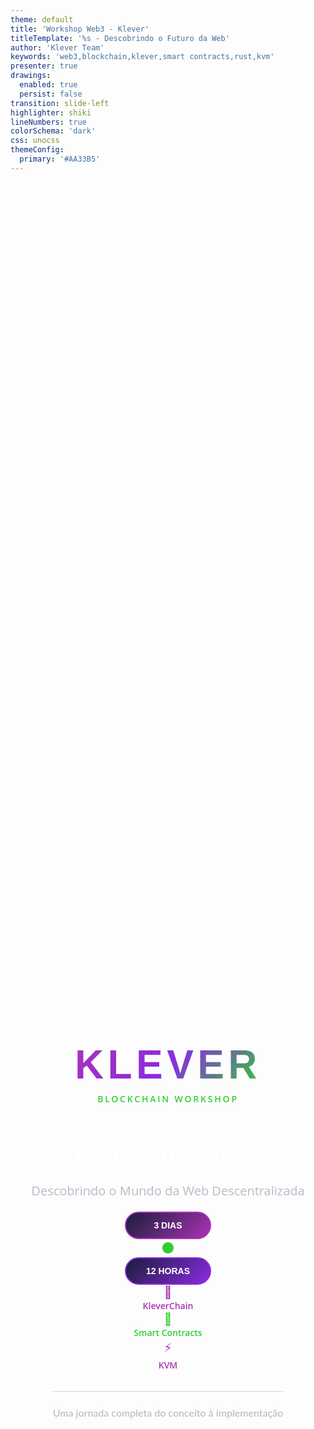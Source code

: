 ```yaml
---
theme: default
title: 'Workshop Web3 - Klever'
titleTemplate: '%s - Descobrindo o Futuro da Web'
author: 'Klever Team'
keywords: 'web3,blockchain,klever,smart contracts,rust,kvm'
presenter: true
drawings:
  enabled: true
  persist: false
transition: slide-left
highlighter: shiki
lineNumbers: true
colorSchema: 'dark'
css: unocss
themeConfig:
  primary: '#AA33B5'
---
```


<style>
.slidev-layout.cover {
  background: linear-gradient(135deg, #0B0E27 0%, #1A1D3A 40%, #0F1629 100%) !important;
}

.slidev-layout.cover::before {
  content: '';
  position: absolute;
  top: 0;
  left: 0;
  width: 100%;
  height: 100%;
  opacity: 0.1;
  background-image: 
    radial-gradient(circle at 25% 25%, #AA33B5 2px, transparent 2px),
    radial-gradient(circle at 75% 75%, #32CD32 2px, transparent 2px);
  background-size: 60px 60px;
  z-index: 0;
}

.cover-content {
  position: relative;
  z-index: 1;
  height: 100vh;
  display: flex;
  flex-direction: column;
  justify-content: center;
  align-items: center;
  text-align: center;
  padding: 2rem;
  margin-top: -10vh;
}
</style>

<div class="cover-content">
  
  
  <!-- Klever branding -->
  <div class="mb-6">
    <h1 style="
      font-family: 'Montserrat', sans-serif;
      font-size: 4rem;
      font-weight: 800;
      background: linear-gradient(135deg, #AA33B5 0%, #8A2BE2 50%, #32CD32 100%);
      -webkit-background-clip: text;
      -webkit-text-fill-color: transparent;
      background-clip: text;
      letter-spacing: 0.1em;
      text-transform: uppercase;
      margin-bottom: 0.5rem;
    ">KLEVER</h1>
    
  <div style="
    font-family: 'Open Sans', sans-serif;
    font-size: 0.875rem;
    font-weight: 600;
    color: #32CD32;
    letter-spacing: 0.2em;
    text-transform: uppercase;
  ">BLOCKCHAIN WORKSHOP</div>
  </div>
  
  <!-- Main title -->
  <div class="mb-8">
    <h2 style="
      font-family: 'Lato', sans-serif;
      font-size: 2.5rem;
      font-weight: 700;
      color: #FFFFFF;
      margin-bottom: 1rem;
    ">Workshop Web3</h2>
    
  <p style="
    font-family: 'Open Sans', sans-serif;
    font-size: 1.25rem;
    font-weight: 400;
    color: #B8BCC8;
  ">Descobrindo o Mundo da Web Descentralizada</p>
  </div>
  
  <!-- Duration badges -->
  <div class="flex justify-center items-center gap-6 mb-8">
    <div style="
      background: linear-gradient(135deg, #1A1D3A 0%, #AA33B5 100%);
      border: 2px solid #AA33B5;
      padding: 0.75rem 2rem;
      border-radius: 2rem;
      font-family: 'Montserrat', sans-serif;
      font-weight: 700;
      color: #FFFFFF;
    ">3 DIAS</div>
    
  <div style="color: #32CD32; font-size: 1.5rem;">●</div>
  
  <div style="
    background: linear-gradient(135deg, #1A1D3A 0%, #8A2BE2 100%);
    border: 2px solid #8A2BE2;
    padding: 0.75rem 2rem;
    border-radius: 2rem;
    font-family: 'Montserrat', sans-serif;
    font-weight: 700;
    color: #FFFFFF;
  ">12 HORAS</div>
  </div>
  
  <!-- Blockchain tech indicators -->
  <div class="flex justify-center items-center gap-8 mb-8">
    <div class="flex items-center gap-2">
      <div style="color: #AA33B5; font-size: 1.2rem;">🔗</div>
      <span style="
        font-family: 'Open Sans', sans-serif;
        font-size: 0.875rem;
        font-weight: 600;
        color: #AA33B5;
      ">KleverChain</span>
    </div>
  
  <div class="flex items-center gap-2">
    <div style="color: #32CD32; font-size: 1.2rem;">📝</div>
    <span style="
      font-family: 'Open Sans', sans-serif;
      font-size: 0.875rem;
      font-weight: 600;
      color: #32CD32;
    ">Smart Contracts</span>
  </div>
  
  <div class="flex items-center gap-2">
    <div style="color: #AA33B5; font-size: 1.2rem;">⚡</div>
    <span style="
      font-family: 'Open Sans', sans-serif;
      font-size: 0.875rem;
      font-weight: 600;
      color: #AA33B5;
    ">KVM</span>
  </div>
  </div>
  
  <!-- Tagline -->
  <div style="
    font-family: 'Lato', sans-serif;
    font-size: 1rem;
    font-weight: 500;
    color: #B8BCC8;
    border-top: 1px solid rgba(170, 51, 181, 0.3);
    padding-top: 1.5rem;
    margin-top: 2rem;
  ">
    Uma jornada completa do conceito à implementação
  </div>
    
</div>

---
layout: cover
class: text-center
---

# Bem-vindos ao Futuro!

<div class="text-xl mb-8">
  <v-click>👋 Apresentações</v-click>
  <v-click>🚀 Klever</v-click>
  <v-click>🌐 Web3</v-click>
  <v-click>⚡ Blockchain</v-click>
</div>

---
layout: center
---

# 🤝 Vamos nos Conhecer!

<div class="space-y-6 mt-8">
  <div class="text-lg">
  <v-click>
  
  ## 💭 Pergunta Interativa #1
  **"O que você já sabe sobre blockchain?"**
  
  <div class="text-sm text-gray-600 mt-2">
    *Compartilhe em uma palavra ou frase curta*
  </div>
  
  </v-click>
  </div>
  
  <div class="text-lg">
  <v-click>
  
  ## 🎯 Pergunta Interativa #2
  **"O que você espera aprender neste workshop?"**
  
  <div class="text-sm text-gray-600 mt-2">
    *Suas expectativas nos ajudam a personalizar a experiência*
  </div>
  
  </v-click>
  </div>
</div>

<div class="text-center mt-8">
  <v-click>
  
  <div class="text-lg font-bold klever-gradient-text">
    🚀 Vamos construir o futuro juntos!
  </div>
  
  </v-click>
</div>

---
layout: default
---

# A Klever

<div class="flex justify-between gap-12 mt-8">

<div class="flex-1">

<v-click>

## 🏢 Quem Somos
- Empresa brasileira
- Ecossistema Web3 completo  
- Foco em simplicidade

</v-click>

</div>

<div class="flex-1">

<v-click>

## 🔗 Blockchain Klever
- Alta performance
- Baixas taxas
- Smart contracts

</v-click>

</div>

</div>

<v-click>

<div class="text-center mt-12">
  <div class="text-2xl font-bold klever-gradient-text">
    🎯 Democratizar o acesso à tecnologia blockchain
  </div>
</div>

</v-click>

---
layout: center
---

# <GradientText>Agenda dos 3 Dias</GradientText>

<div class="grid grid-cols-3 gap-8 mt-8">
  <KleverCard 
    icon="🎓" 
    title="Dia 1" 
    description="Fundamentos - Conceitos e Mercado"
  />
  
  <KleverCard 
    icon="⚙️" 
    title="Dia 2" 
    description="Desenvolvimento - Rust & Smart Contracts"
  />
  
  <KleverCard 
    icon="🏆" 
    title="Dia 3" 
    description="Competição - Hackathon & Premiação"
  />
</div>

---
layout: center
---

# Objetivos do Workshop

<div class="text-left text-lg space-y-4">

<v-click>

✨ **Desmistificar** o mundo Web3/Blockchain

</v-click>

<v-click>

🎯 **Demonstrar** as vantagens e oportunidades

</v-click>

<v-click>

🛠️ **Ensinar** desenvolvimento prático

</v-click>

<v-click>

🚀 **Inspirar** a criação de soluções inovadoras

</v-click>

<v-click>

🤝 **Promover** colaboração e networking

</v-click>

</div>

---
layout: section
---

# <GradientText>Dia 1: Fundamentos</GradientText>
Descobrindo o Mundo Web3

---
layout: center
---

# Por que Web3 é o Futuro?

<div class="grid grid-cols-2 gap-8 mt-8">
  <div>
    <h3 class="text-xl font-bold mb-4 text-red-600">🚫 Web2 (Atual)</h3>
    <ul class="space-y-2 text-sm">
      <li>• Dados centralizados</li>
      <li>• Controle por big techs</li>
      <li>• Intermediários necessários</li>
      <li>• Censura possível</li>
      <li>• Vendor lock-in</li>
    </ul>
  </div>
  
  <div>
    <h3 class="text-xl font-bold mb-4 text-green-600">✅ Web3 (Futuro)</h3>
    <ul class="space-y-2 text-sm">
      <li>• Dados descentralizados</li>
      <li>• Controle do usuário</li>
      <li>• Transações diretas</li>
      <li>• Resistente à censura</li>
      <li>• Interoperabilidade</li>
    </ul>
  </div>
</div>

---
layout: default
---

# O que é Blockchain?

<div class="text-center mb-8">

<v-click>

## 📚 Um livro-razão digital descentralizado e imutável

</v-click>

</div>

<div class="flex justify-between gap-8 mt-8">

<div class="flex-1">

<v-click>

## 🔗 Como Funciona
- Blocos conectados por hash
- Rede distribuída de nós
- Consenso matemático
- Transparência total

</v-click>

</div>

<div class="flex-1">

<v-click>

## 🌟 Vantagens
- **Segurança**: Criptografia avançada
- **Transparência**: Transações visíveis
- **Descentralização**: Sem ponto único de falha

</v-click>

</div>

</div>

---
layout: center
---

# Anatomia de um Bloco

<div class="grid grid-cols-1 gap-4 mt-8">
  <div class="bg-blue-50 p-4 rounded-lg">
    <div class="text-lg font-bold text-blue-800">🔢 Header (Cabeçalho)</div>
    <div class="text-sm text-gray-600">Hash do bloco anterior • Timestamp • Nonce</div>
  </div>
  
  <div class="bg-green-50 p-4 rounded-lg">
    <div class="text-lg font-bold text-green-800">📊 Dados (Transações)</div>
    <div class="text-sm text-gray-600">Lista de todas as transações do bloco</div>
  </div>
  
  <div class="bg-purple-50 p-4 rounded-lg">
    <div class="text-lg font-bold text-purple-800">🔐 Hash</div>
    <div class="text-sm text-gray-600">Impressão digital única do bloco</div>
  </div>
</div>

---
layout: center
---

# Ciclo de Vida de uma Transação

<div class="grid grid-cols-2 gap-8 mt-8">
  <div class="space-y-4">
    <div class="flex items-center space-x-2">
      <div class="w-8 h-8 bg-blue-500 rounded-full flex items-center justify-center text-white text-sm font-bold">1</div>
      <div>Usuário inicia transação</div>
    </div>
    <div class="flex items-center space-x-2">
      <div class="w-8 h-8 bg-green-500 rounded-full flex items-center justify-center text-white text-sm font-bold">2</div>
      <div>Assinatura digital</div>
    </div>
    <div class="flex items-center space-x-2">
      <div class="w-8 h-8 bg-purple-500 rounded-full flex items-center justify-center text-white text-sm font-bold">3</div>
      <div>Broadcast para rede</div>
    </div>
    <div class="flex items-center space-x-2">
      <div class="w-8 h-8 bg-orange-500 rounded-full flex items-center justify-center text-white text-sm font-bold">4</div>
      <div>Validação pelos nós</div>
    </div>
  </div>
  <div class="space-y-4">
    <div class="flex items-center space-x-2">
      <div class="w-8 h-8 bg-red-500 rounded-full flex items-center justify-center text-white text-sm font-bold">5</div>
      <div>Consenso da rede</div>
    </div>
    <div class="flex items-center space-x-2">
      <div class="w-8 h-8 bg-indigo-500 rounded-full flex items-center justify-center text-white text-sm font-bold">6</div>
      <div>Inclusão no bloco</div>
    </div>
    <div class="flex items-center space-x-2">
      <div class="w-8 h-8 bg-pink-500 rounded-full flex items-center justify-center text-white text-sm font-bold">7</div>
      <div>Adição à blockchain</div>
    </div>
    <div class="flex items-center space-x-2">
      <div class="w-8 h-8 bg-teal-500 rounded-full flex items-center justify-center text-white text-sm font-bold">8</div>
      <div>Confirmação final</div>
    </div>
  </div>
</div>

---
layout: center
---

# Carteiras e Chaves

<div class="grid grid-cols-2 gap-8 mt-8">
  <div class="bg-blue-50 p-4 rounded-lg">
    <div class="text-lg font-bold text-blue-800 mb-2">🔐 Chave Privada</div>
    <div class="text-sm text-gray-600">
      • Secreta e única<br/>
      • Assina transações<br/>
      • NUNCA compartilhe<br/>
      • Controla os fundos
    </div>
  </div>
  
  <div class="bg-green-50 p-4 rounded-lg">
    <div class="text-lg font-bold text-green-800 mb-2">🔑 Chave Pública</div>
    <div class="text-sm text-gray-600">
      • Derivada da privada<br/>
      • Gera o endereço<br/>
      • Pode ser compartilhada<br/>
      • Recebe fundos
    </div>
  </div>
</div>

<div class="text-center mt-6">
  <div class="text-xl font-bold text-red-600">
    🚨 Sua chave privada = Sua responsabilidade
  </div>
</div>

---
layout: center
---

# 🔍 Desmistificando a Blockchain

<div class="text-center mb-6">
  <div class="text-lg font-bold text-purple-600">Mitos vs. Verdades</div>
</div>

<div class="mx-8 space-y-4">
  <div class="bg-gray-50 p-4 rounded-lg">
    <div class="grid grid-cols-2 gap-4">
      <div>
        <div class="text-base font-bold text-red-800">❌ "Só para criminosos"</div>
      </div>
      <div>
        <div class="text-base font-bold text-green-800">✅ Transparente e auditável</div>
      </div>
    </div>
  </div>
  
  <div class="bg-gray-50 p-4 rounded-lg">
    <div class="grid grid-cols-2 gap-4">
      <div>
        <div class="text-base font-bold text-red-800">❌ "Impossível ser hackeado"</div>
      </div>
      <div>
        <div class="text-base font-bold text-green-800">✅ Seguro, mas depende do usuário</div>
      </div>
    </div>
  </div>
  
  <div class="bg-gray-50 p-4 rounded-lg">
    <div class="grid grid-cols-2 gap-4">
      <div>
        <div class="text-base font-bold text-red-800">❌ "É só sobre dinheiro"</div>
      </div>
      <div>
        <div class="text-base font-bold text-green-800">✅ Múltiplas aplicações</div>
      </div>
    </div>
  </div>
</div>

<div class="text-center mt-6">
  <div class="text-sm text-gray-600">
    💡 Logística • Saúde • Identidade • Arte • Jogos
  </div>
</div>

---
layout: center
---

# 💬 Momento Interativo

<div class="text-center space-y-6 mt-8">
  <div class="text-2xl font-bold text-blue-600">
    ❓ Alguma dúvida sobre esses mitos?
  </div>
  
  <div class="text-lg">
  <v-click>
  
  ## 🗣️ Sua vez de perguntar!
  
  <div class="text-sm text-gray-600 mt-4">
    • Você já ouviu algum desses mitos?<br/>
    • Há outros mal-entendidos que gostaria de esclarecer?<br/>
    • Algum conceito precisa ser mais explicado?
  </div>
  
  </v-click>
  </div>
  
  <div class="text-center mt-8">
  <v-click>
  
  <div class="text-lg font-bold klever-gradient-text">
    🚀 Vamos continuar construindo conhecimento juntos!
  </div>
  
  </v-click>
  </div>
</div>

---
layout: center
---

# Tokens vs Moedas

<div class="grid grid-cols-2 gap-8 mt-8">
  <div class="bg-yellow-50 p-6 rounded-lg">
    <div class="text-2xl mb-4">💲</div>
    <div class="text-lg font-bold text-yellow-800 mb-2">Criptomoedas</div>
    <div class="text-sm text-gray-600">
      • Blockchain própria<br/>
      • Função: meio de troca<br/>
      • Exemplos: BTC, ETH, KLV
    </div>
  </div>
  
  <div class="bg-purple-50 p-6 rounded-lg">
    <div class="text-2xl mb-4">🎫</div>
    <div class="text-lg font-bold text-purple-800 mb-2">Tokens</div>
    <div class="text-sm text-gray-600">
      • Construídos sobre blockchain<br/>
      • Múltiplas funções<br/>
      • Exemplos: USDT, LINK, UNI
    </div>
  </div>
</div>

---
layout: center
---

# Tipos de Tokens

<div class="grid grid-cols-3 gap-6 mt-8">
  <div class="bg-blue-50 p-4 rounded-lg text-center">
    <div class="text-2xl mb-2">⚡</div>
    <div class="text-lg font-bold text-blue-800">Utility</div>
    <div class="text-sm text-gray-600">Acesso a serviços</div>
  </div>
  
  <div class="bg-green-50 p-4 rounded-lg text-center">
    <div class="text-2xl mb-2">🏛️</div>
    <div class="text-lg font-bold text-green-800">Governance</div>
    <div class="text-sm text-gray-600">Votação e decisões</div>
  </div>
  
  <div class="bg-purple-50 p-4 rounded-lg text-center">
    <div class="text-2xl mb-2">🎨</div>
    <div class="text-lg font-bold text-purple-800">NFT</div>
    <div class="text-sm text-gray-600">Único e raro</div>
  </div>
</div>

<div class="grid grid-cols-3 gap-6 mt-6">
  <div class="bg-orange-50 p-4 rounded-lg text-center">
    <div class="text-2xl mb-2">🔒</div>
    <div class="text-lg font-bold text-orange-800">Stablecoin</div>
    <div class="text-sm text-gray-600">Valor estável</div>
  </div>
  
  <div class="bg-yellow-50 p-4 rounded-lg text-center">
    <div class="text-2xl mb-2">📈</div>
    <div class="text-lg font-bold text-yellow-800">Security</div>
    <div class="text-sm text-gray-600">Investimento</div>
  </div>
  
  <div class="bg-gray-50 p-4 rounded-lg text-center">
    <div class="text-2xl mb-2">💳</div>
    <div class="text-lg font-bold text-blue-800">Payment</div>
    <div class="text-sm text-gray-600">Meio de pagamento</div>
  </div>
</div>

---
layout: center
---

# Exemplos de Tokens

<div class="grid grid-cols-3 gap-6 mt-8">
  <div class="bg-blue-50 p-4 rounded-lg text-center">
    <div class="text-2xl mb-2">⚡</div>
    <div class="text-lg font-bold text-blue-800">Utility</div>
    <div class="text-sm text-gray-600 space-y-1">
      <div>• BNB (Binance)</div>
      <div>• LINK (Chainlink)</div>
      <div>• UNI (Uniswap)</div>
    </div>
  </div>
  
  <div class="bg-green-50 p-4 rounded-lg text-center">
    <div class="text-2xl mb-2">🏛️</div>
    <div class="text-lg font-bold text-green-800">Governance</div>
    <div class="text-sm text-gray-600 space-y-1">
      <div>• KFI (Klever)</div>
      <div>• COMP (Compound)</div>
      <div>• MKR (MakerDAO)</div>
    </div>
  </div>
  
  <div class="bg-purple-50 p-4 rounded-lg text-center">
    <div class="text-2xl mb-2">🎨</div>
    <div class="text-lg font-bold text-purple-800">NFT</div>
    <div class="text-sm text-gray-600 space-y-1">
      <div>• CryptoPunks</div>
      <div>• Bored Apes</div>
      <div>• Art Blocks</div>
    </div>
  </div>
</div>

<div class="grid grid-cols-3 gap-6 mt-6">
  <div class="bg-orange-50 p-4 rounded-lg text-center">
    <div class="text-2xl mb-2">🔒</div>
    <div class="text-lg font-bold text-orange-800">Stablecoin</div>
    <div class="text-sm text-gray-600 space-y-1">
      <div>• USDT (Tether)</div>
      <div>• USDC (Circle)</div>
      <div>• DAI (MakerDAO)</div>
    </div>
  </div>
  
  <div class="bg-yellow-50 p-4 rounded-lg text-center">
    <div class="text-2xl mb-2">📈</div>
    <div class="text-lg font-bold text-yellow-800">Security</div>
    <div class="text-sm text-gray-600 space-y-1">
      <div>• Tokens de ações</div>
      <div>• REITs tokenizados</div>
      <div>• Títulos digitais</div>
    </div>
  </div>
  
  <div class="bg-gray-50 p-4 rounded-lg text-center">
    <div class="text-2xl mb-2">💳</div>
    <div class="text-lg font-bold text-blue-800">Payment</div>
    <div class="text-sm text-gray-600 space-y-1">
      <div>• BTC (Bitcoin)</div>
      <div>• LTC (Litecoin)</div>
      <div>• KLV (Klever)</div>
    </div>
  </div>
</div>

---
layout: center
---

# 💬 Momento Interativo - Tokens

<div class="text-center space-y-6 mt-8">
  <div class="text-2xl font-bold text-blue-600">
    🔄 Pausa para Dúvidas
  </div>
  
  <div class="text-lg">
    <v-click>

## 🗣️ Perguntas sobre Tokens

<div class="text-sm text-gray-600 mt-4">
  • Ficou claro a diferença entre moedas e tokens?<br/>
  • Alguma dúvida sobre os tipos de tokens?<br/>
  • Querem exemplos específicos de algum tipo?<br/>
  • Como identificar um bom projeto de token?
</div>

</v-click>
  </div>
  
  <div class="text-center mt-8">
  <v-click>
  
  <div class="text-lg font-bold klever-gradient-text">
    💡 Vamos esclarecer tudo antes de ver o mercado!
  </div>
  
  </v-click>
  </div>
</div>

---
layout: center
---

# O Mercado Web3 Hoje

<div class="grid grid-cols-2 gap-8 mt-8">
  <div class="space-y-4">
    <div class="bg-green-50 p-4 rounded-lg">
      <div class="text-2xl font-bold text-green-600">$3.43T</div>
      <div class="text-sm text-gray-600">Capitalização total do mercado cripto</div>
      <div class="text-xs mt-1">
        <a href="https://www.coingecko.com/en/global-charts" target="_blank" class="text-gray-500 no-underline" style="text-decoration: none; color: #6B7280;">
          *CoinGecko, Jul 2025
        </a>
      </div>
    </div>
    <div class="bg-blue-50 p-4 rounded-lg">
      <div class="text-2xl font-bold text-blue-600">560M</div>
      <div class="text-sm text-gray-600">Usuários blockchain mundial</div>
      <div class="text-xs mt-1">
        <a href="https://www.demandsage.com/blockchain-statistics/" target="_blank" class="text-gray-500 no-underline" style="text-decoration: none; color: #6B7280;">
          *DemandSage, 2024
        </a>
      </div>
    </div>
  </div>
  
  <div class="space-y-4">
    <div class="bg-purple-50 p-4 rounded-lg">
      <div class="text-2xl font-bold text-purple-600">$214B</div>
      <div class="text-sm text-gray-600">DeFi Total Value Locked</div>
      <div class="text-xs mt-1">
        <a href="https://cryptotvplus.com/2025/01/defi-tvl-surged-211-to-214b-in-2024-solana-jumped-2000/" target="_blank" class="text-gray-500 no-underline" style="text-decoration: none; color: #6B7280;">
          *CryptoTVplus, Jan 2025
        </a>
      </div>
    </div> 
    <div class="bg-orange-50 p-4 rounded-lg">
      <div class="text-2xl font-bold text-orange-600">$13.6B</div>
      <div class="text-sm text-gray-600">Investimentos VC em 2024</div>
      <div class="text-xs mt-1">
        <a href="https://cointelegraph.com/news/vc-roundup-crypto-funding-climbs-13-6-billion-2024" target="_blank" class="text-gray-500 no-underline" style="text-decoration: none; color: #6B7280;">
          *Cointelegraph, 2024
        </a>
      </div>
    </div>
  </div>
</div>

<div class="text-center mt-6">
  <div class="text-xs text-gray-500">
    Fontes: CoinGecko, DemandSage, CryptoTVplus e CoinMarketCap - Dados atualizados para 2024-2025
  </div>
</div>

---
layout: center
---

# Ecossistema Web3

<div class="grid grid-cols-2 gap-8 mt-8">
  <div class="space-y-4">
    <div class="bg-blue-50 p-4 rounded-lg">
      <div class="text-lg font-bold text-blue-800">🏦 DeFi</div>
      <div class="text-sm text-gray-600">Finanças descentralizadas</div>
    </div>
    <div class="bg-green-50 p-4 rounded-lg">
      <div class="text-lg font-bold text-green-800">🎮 GameFi</div>
      <div class="text-sm text-gray-600">Jogos blockchain</div>
    </div>
  </div>
  
  <div class="space-y-4">
    <div class="bg-purple-50 p-4 rounded-lg">
      <div class="text-lg font-bold text-purple-800">🏛️ DAOs</div>
      <div class="text-sm text-gray-600">Organizações autônomas</div>
    </div>
    <div class="bg-orange-50 p-4 rounded-lg">
      <div class="text-lg font-bold text-orange-800">🌐 Metaverso</div>
      <div class="text-sm text-gray-600">Mundos virtuais</div>
    </div>
  </div>
</div>

---
layout: center
---

# Oportunidades de Negócio

<div class="space-y-6 mt-8">
  <div class="text-center">
    <div class="text-lg font-bold text-green-600">🚀 Casos de Sucesso</div>
  </div>
  
  <div class="grid grid-cols-3 gap-6">
    <div class="text-center">
      <div class="text-3xl mb-2">🦄</div>
      <div class="text-lg font-bold">Uniswap</div>
      <div class="text-sm text-gray-600">Exchange descentralizada</div>
    </div>
    <div class="text-center">
      <div class="text-3xl mb-2">🏪</div>
      <div class="text-lg font-bold">OpenSea</div>
      <div class="text-sm text-gray-600">Marketplace NFT</div>
    </div>
    <div class="text-center">
      <div class="text-3xl mb-2">🎯</div>
      <div class="text-lg font-bold">Axie Infinity</div>
      <div class="text-sm text-gray-600">Play-to-Earn</div>
    </div>
  </div>
</div>

---
layout: center
---

# Tendências 2025

<div class="grid grid-cols-2 gap-8 mt-8">
  <div class="space-y-4">
    <div class="flex items-center space-x-3">
      <div class="text-2xl">🔗</div>
      <div>
        <div class="text-lg font-bold">Interoperabilidade</div>
        <div class="text-sm text-gray-600">Conexão entre blockchains</div>
      </div>
    </div>
    <div class="flex items-center space-x-3">
      <div class="text-2xl">🤖</div>
      <div>
        <div class="text-lg font-bold">AI + Web3</div>
        <div class="text-sm text-gray-600">Inteligência artificial descentralizada</div>
      </div>
    </div>
  </div>
  
  <div class="space-y-4">
    <div class="flex items-center space-x-3">
      <div class="text-2xl">🌱</div>
      <div>
        <div class="text-lg font-bold">Sustentabilidade</div>
        <div class="text-sm text-gray-600">Blockchains eco-friendly</div>
      </div>
    </div>
    <div class="flex items-center space-x-3">
      <div class="text-2xl">🏛️</div>
      <div>
        <div class="text-lg font-bold">Regulamentação</div>
        <div class="text-sm text-gray-600">Frameworks legais claros</div>
      </div>
    </div>
  </div>
</div>

---
layout: section
---

# <GradientText>Dia 2: Desenvolvimento</GradientText>
Construindo no Web3

---
layout: center
---

# 📱 Explorando a Klever Wallet

<div class="text-center mb-8">
  <div class="text-xl font-bold text-blue-600">
    Demonstração Prática
  </div>
  <div class="text-sm text-gray-600">
    Sua porta de entrada para o mundo Web3
  </div>
</div>

<div class="grid grid-cols-2 gap-8 mt-8">
  <div class="space-y-4">
    <div class="bg-blue-50 p-4 rounded-lg">
      <div class="text-lg font-bold text-blue-800">🔧 Recursos Principais</div>
      <div class="text-sm text-gray-600">
        • Múltiplas criptomoedas<br/>
        • Interface intuitiva<br/>
        • Segurança avançada<br/>
        • Staking integrado
      </div>
    </div>
    <div class="bg-green-50 p-4 rounded-lg">
      <div class="text-lg font-bold text-green-800">📊 Funcionalidades</div>
      <div class="text-sm text-gray-600">
        • Enviar e receber<br/>
        • Histórico de transações<br/>
        • Conversão de moedas<br/>
        • Backup seguro
      </div>
    </div>
  </div>
  
  <div class="bg-purple-50 p-6 rounded-lg">
    <div class="text-lg font-bold text-purple-800 mb-4">💡 Demonstração ao Vivo</div>
    <div class="text-sm text-gray-600 space-y-2">
      <div>1. 📱 Abrindo a Klever Wallet</div>
      <div>2. 👀 Navegando pela interface</div>
      <div>3. 💰 Visualizando saldos</div>
      <div>4. 📜 Histórico de transações</div>
      <div>5. 🔐 Configurações de segurança</div>
    </div>
  </div>
</div>

---
layout: center
---

# 🔐 Chaves e Segurança na Prática

<div class="text-center mb-8">
  <div class="text-xl font-bold text-red-600">
    Conceitos Fundamentais de Segurança
  </div>
</div>

<div class="grid grid-cols-3 gap-6 mt-8">
  <div class="bg-blue-50 p-4 rounded-lg text-center">
    <div class="text-2xl mb-2">🔑</div>
    <div class="text-lg font-bold text-blue-800">Chave Privada</div>
    <div class="text-sm text-gray-600 mt-2">
      • Nunca compartilhe<br/>
      • Controla seus fundos<br/>
      • Assinatura digital
    </div>
  </div>
  
  <div class="bg-green-50 p-4 rounded-lg text-center">
    <div class="text-2xl mb-2">🏷️</div>
    <div class="text-lg font-bold text-green-800">Chave Pública</div>
    <div class="text-sm text-gray-600 mt-2">
      • Pode ser compartilhada<br/>
      • Gera seu endereço<br/>
      • Recebe transações
    </div>
  </div>
  
  <div class="bg-purple-50 p-4 rounded-lg text-center">
    <div class="text-2xl mb-2">📝</div>
    <div class="text-lg font-bold text-purple-800">Seed Phrase</div>
    <div class="text-sm text-gray-600 mt-2">
      • 12-24 palavras<br/>
      • Backup da carteira<br/>
      • Guarde offline
    </div>
  </div>
</div>

<div class="text-center mt-8">
  <div class="text-lg font-bold text-red-600">
    ⚠️ Demonstração: Como ver sua seed phrase na Klever Wallet
  </div>
</div>

---
layout: center
---

# 💸 Realizando uma Transação

<div class="text-center mb-8">
  <div class="text-xl font-bold text-green-600">
    Passo a Passo Prático
  </div>
  <div class="text-sm text-gray-600">
    Enviando KLV na prática
  </div>
</div>

<div class="grid grid-cols-2 gap-8 mt-8">
  <div class="space-y-4">
    <div class="bg-blue-50 p-4 rounded-lg">
      <div class="text-lg font-bold text-blue-800">📋 Pré-requisitos</div>
      <div class="text-sm text-gray-600">
        • Saldo suficiente<br/>
        • Endereço destinatário<br/>
        • Verificar taxa de rede<br/>
        • Confirmar todos os dados
      </div>
    </div>
    <div class="bg-green-50 p-4 rounded-lg">
      <div class="text-lg font-bold text-green-800">🔄 Processo</div>
      <div class="text-sm text-gray-600">
        • Selecionar "Enviar"<br/>
        • Inserir endereço<br/>
        • Definir valor<br/>
        • Revisar e confirmar
      </div>
    </div>
  </div>
  
  <div class="bg-orange-50 p-6 rounded-lg">
    <div class="text-lg font-bold text-orange-800 mb-4">🎯 Demonstração ao Vivo</div>
    <div class="text-sm text-gray-600 space-y-2">
      <div>1. 🎯 Acessar função "Enviar"</div>
      <div>2. 📝 Inserir endereço do destinatário</div>
      <div>3. 💰 Definir valor a enviar</div>
      <div>4. 🔍 Revisar taxa de rede</div>
      <div>5. ✅ Confirmar transação</div>
      <div>6. 📱 Acompanhar status</div>
    </div>
  </div>
</div>

<div class="text-center mt-8">
  <div class="text-lg font-bold text-purple-600">
    💡 Vamos fazer uma transação de teste juntos!
  </div>
</div>

---
layout: center
---

# 💬 Momento Interativo - Wallet

<div class="text-center space-y-6 mt-8">
  <div class="text-2xl font-bold text-blue-600">
    🗣️ Perguntas sobre Carteiras
  </div>
  
  <div class="grid grid-cols-2 gap-8">
    <div class="space-y-4">
      <div class="bg-blue-50 p-4 rounded-lg">
        <div class="text-lg font-bold text-blue-800">❓ Dúvidas Técnicas</div>
        <div class="text-sm text-gray-600">
          • Como criar uma carteira?<br/>
          • Diferenças entre carteiras?<br/>
          • Como importar/exportar?<br/>
          • Problemas de acesso?
        </div>
      </div>
    </div>
    <div class="space-y-4">
      <div class="bg-green-50 p-4 rounded-lg">
        <div class="text-lg font-bold text-green-800">🔐 Segurança</div>
        <div class="text-sm text-gray-600">
          • Melhores práticas?<br/>
          • Como guardar seed phrase?<br/>
          • Autenticação 2FA?<br/>
          • Dispositivos seguros?
        </div>
      </div>
    </div>
  </div>
  
  <div class="text-center mt-8">
    <div class="text-lg font-bold klever-gradient-text">
      🚀 Vamos esclarecer tudo antes de continuar!
    </div>
  </div>
</div>

---
layout: center
---

# 🛡️ Segurança em Cripto - Melhores Práticas

<div class="text-center mb-8">
  <div class="text-xl font-bold text-red-600">
    Protegendo Seus Ativos Digitais
  </div>
  <div class="text-sm text-gray-600">
    Dicas essenciais para evitar perdas
  </div>
</div>

<div class="grid grid-cols-2 gap-8 mt-8">
  <div class="space-y-4">
    <div class="bg-gray-50 p-4 rounded-lg">
      <div class="text-lg font-bold text-red-800">🚫 NUNCA Faça</div>
      <div class="text-sm text-gray-600">
        • Compartilhar seed phrase<br/>
        • Clicar em links suspeitos<br/>
        • Enviar para endereços não verificados<br/>
        • Usar WiFi público para transações<br/>
        • Guardar senhas no navegador
      </div>
    </div>
    <div class="bg-green-50 p-4 rounded-lg">
      <div class="text-lg font-bold text-green-800">✅ SEMPRE Faça</div>
      <div class="text-sm text-gray-600">
        • Verificar endereços duas vezes<br/>
        • Usar autenticação 2FA<br/>
        • Manter backup offline da seed<br/>
        • Verificar URLs oficiais<br/>
        • Atualizar aplicativos regularmente
      </div>
    </div>
  </div>
  
  <div class="space-y-4">
    <div class="bg-orange-50 p-4 rounded-lg">
      <div class="text-lg font-bold text-orange-800">⚠️ Golpes Comuns</div>
      <div class="text-sm text-gray-600">
        • Phishing (sites falsos)<br/>
        • Esquemas Ponzi<br/>
        • Suporte falso<br/>
        • "Oportunidades" urgentes<br/>
        • Carteiras comprometidas
      </div>
    </div>
    <div class="bg-purple-50 p-4 rounded-lg">
      <div class="text-lg font-bold text-purple-800">🔐 Backup Seguro</div>
      <div class="text-sm text-gray-600">
        • Escrever em papel<br/>
        • Guardar em local seguro<br/>
        • Múltiplas cópias<br/>
        • Nunca fotografar<br/>
        • Testar restore periodicamente
      </div>
    </div>
  </div>
</div>

---
layout: center
---

# 🔍 Explorando o KleverScan

<div class="text-center mb-8">
  <div class="text-xl font-bold text-blue-600">
    Rastreando Transações na Blockchain
  </div>
  <div class="text-sm text-gray-600">
    O explorador oficial da KleverChain
  </div>
</div>

<div class="grid grid-cols-2 gap-8 mt-8">
  <div class="space-y-4">
    <div class="bg-blue-50 p-4 rounded-lg">
      <div class="text-lg font-bold text-blue-800">🔍 O que Consultar</div>
      <div class="text-sm text-gray-600">
        • Hash de transações<br/>
        • Endereços de carteiras<br/>
        • Detalhes de blocos<br/>
        • Histórico de transfers<br/>
        • Status de validações
      </div>
    </div>
    <div class="bg-green-50 p-4 rounded-lg">
      <div class="text-lg font-bold text-green-800">📊 Informações Disponíveis</div>
      <div class="text-sm text-gray-600">
        • Data e hora da transação<br/>
        • Valor transferido<br/>
        • Taxa de rede paga<br/>
        • Confirmações recebidas<br/>
        • Endereços origem/destino
      </div>
    </div>
  </div>
  
  <div class="bg-purple-50 p-6 rounded-lg">
    <div class="text-lg font-bold text-purple-800 mb-4">💡 Demonstração Prática</div>
    <div class="text-sm text-gray-600 space-y-2">
      <div>1. 🌐 Acessar KleverScan.org</div>
      <div>2. 🔍 Buscar por hash de transação</div>
      <div>3. 📊 Analisar detalhes da transação</div>
      <div>4. 👤 Explorar endereços de carteiras</div>
      <div>5. 📈 Verificar estatísticas da rede</div>
      <div>6. ⚡ Acompanhar status em tempo real</div>
    </div>
  </div>
</div>

<div class="text-center mt-8">
  <div class="text-lg font-bold text-green-600">
    🔬 Vamos explorar uma transação real juntos!
  </div>
</div>

---
layout: center
---

# 💬 Momento Interativo - Segurança

<div class="text-center space-y-6 mt-8">
  <div class="text-2xl font-bold text-red-600">
    🛡️ Quiz de Segurança
  </div>
  
  <div class="grid grid-cols-2 gap-8">
    <div class="space-y-4">
      <div class="bg-blue-50 p-4 rounded-lg">
        <div class="text-lg font-bold text-blue-800">❓ Perguntas Rápidas</div>
        <div class="text-sm text-gray-600">
          • Posso compartilhar minha seed phrase?<br/>
          • Onde devo guardar meu backup?<br/>
          • Como verificar se um site é oficial?<br/>
          • O que fazer se perder acesso?
        </div>
      </div>
    </div>
    <div class="space-y-4">
      <div class="bg-gray-50 p-4 rounded-lg">
        <div class="text-lg font-bold text-red-800">🚨 Cenários</div>
        <div class="text-sm text-gray-600">
          • Alguém pede sua seed phrase<br/>
          • Link suspeito no WhatsApp<br/>
          • "Suporte" pedindo acesso<br/>
          • Oportunidade "imperdível"
        </div>
      </div>
    </div>
  </div>
  
  <div class="text-center mt-8">
    <div class="text-lg font-bold klever-gradient-text">
      🧠 Vamos testar seus conhecimentos de segurança!
    </div>
  </div>
</div>

---
layout: center
---

# Linguagens para Web3

<div class="grid grid-cols-2 gap-6 mt-8">
  <div class="bg-orange-50 p-4 rounded-lg text-center">
    <div class="text-2xl mb-2">🦀</div>
    <div class="text-lg font-bold text-orange-800">Rust</div>
    <div class="text-sm text-gray-600">Segurança + Performance</div>
  </div>
  
  <div class="bg-blue-50 p-4 rounded-lg text-center">
    <div class="text-2xl mb-2">💎</div>
    <div class="text-lg font-bold text-blue-800">Solidity</div>
    <div class="text-sm text-gray-600">Ethereum padrão</div>
  </div>
</div>

<div class="text-center mt-8">
  <div class="text-lg font-bold text-orange-600">
    🎯 Foco no Rust para KVM
  </div>
</div>

---
layout: center
---

# KVM Framework

<div class="grid grid-cols-3 gap-6 mt-8">
  <div class="bg-blue-50 p-4 rounded-lg">
    <div class="text-lg font-bold text-blue-800 mb-2">🚀 Por que KVM?</div>
    <div class="text-sm text-gray-600">
      • Framework completo em Rust<br/>
      • Documentação extensiva<br/>
      • Comunidade ativa<br/>
      • Ferramentas integradas
    </div>
  </div>
  
  <div class="bg-green-50 p-4 rounded-lg">
    <div class="text-lg font-bold text-green-800 mb-2">🛠️ Recursos Principais</div>
    <div class="text-sm text-gray-600">
      • Smart contracts em Rust<br/>
      • Framework de testes<br/>
      • Serialização de dados<br/>
      • Interação com blockchain
    </div>
  </div>
  
  <div class="bg-purple-50 p-4 rounded-lg">
    <div class="text-lg font-bold text-purple-800 mb-2">📚 Aprendizado</div>
    <div class="text-sm text-gray-600">
      • Tutorial de crowdfunding<br/>
      • Exemplos práticos<br/>
      • Extensão VSCode<br/>
      • Debugging avançado
    </div>
  </div>
</div>

---
layout: center
---

# Configuração do Ambiente

<div class="space-y-6 mt-8">
  <div class="text-center">
    <div class="text-lg font-bold text-blue-600">🔧 Ferramentas Necessárias</div>
  </div>
  
  <div class="grid grid-cols-2 gap-8">
    <div class="space-y-4">
      <div class="bg-orange-50 p-4 rounded-lg">
        <div class="text-lg font-bold text-orange-800">1. Rust</div>
        <div class="text-sm text-gray-600">Linguagem principal</div>
      </div>
      <div class="bg-blue-50 p-4 rounded-lg">
        <div class="text-lg font-bold text-blue-800">2. VSCode</div>
        <div class="text-sm text-gray-600">Editor recomendado</div>
      </div>
    </div>
    <div class="space-y-4">
      <div class="bg-green-50 p-4 rounded-lg">
        <div class="text-lg font-bold text-green-800">3. KVM SDK</div>
        <div class="text-sm text-gray-600">Framework completo</div>
      </div>
      <div class="bg-purple-50 p-4 rounded-lg">
        <div class="text-lg font-bold text-purple-800">4. Extensão VSCode</div>
        <div class="text-sm text-gray-600">Ferramentas integradas</div>
      </div>
    </div>
  </div>
</div>

---
layout: center
---

# Primeiro Smart Contract

```rust {all|1-3|5-6|7-8|10-11|13-16|all}
#![no_std]

use klever_sc::imports::*;

#[klever_sc::contract]
pub trait HelloWorld: ContractBase {
    #[init]
    fn init(&self) {}

    #[event("message")]
    fn message(&self, msg: &str);

    #[endpoint]
    fn send_message(&self) {
        self.message("Hello World!");
    }
}
```

<div class="text-center mt-4">
  <div class="text-lg font-bold text-green-600">
    🎉 Seu primeiro contrato inteligente!
  </div>
</div>

---
layout: center
---

# Estrutura de um Projeto

<div class="grid grid-cols-2 gap-8 mt-8">
  <div class="bg-blue-50 p-4 rounded-lg">
    <div class="text-lg font-bold text-blue-800 mb-2">📁 Arquivos Principais</div>
    <div class="text-sm text-gray-600">
      <div class="font-bold mb-2">my-contract/</div>
      • <strong>src/lib.rs</strong> - Código principal do contrato<br/>
      • <strong>Cargo.toml</strong> - Dependências Rust<br/>
      • <strong>kleverkapp.json</strong> - Configuração do projeto<br/>
      • <strong>tests/</strong> - Testes unitários
    </div>
  </div>
  
  <div class="bg-green-50 p-4 rounded-lg">
    <div class="text-lg font-bold text-green-800 mb-2">🔧 Funcionalidade</div>
    <div class="text-sm text-gray-600">
      • <strong>src/lib.rs</strong>: Lógica do smart contract<br/>
      • <strong>Cargo.toml</strong>: Gerenciamento de dependências<br/>
      • <strong>kleverkapp.json</strong>: Configurações específicas<br/>
      • <strong>tests/</strong>: Validação e testes
    </div>
  </div>
</div>

---
layout: center
---

# Armazenamento de Dados

```rust {1-8|10-15|17-22|all}
#[klever_sc::contract]
pub trait Counter {
    #[view(getCount)]
    #[storage_mapper("count")]
    fn count(&self) -> SingleValueMapper<u64>;

    #[init]
    fn init(&self, initial_value: u64) {
        self.count().set(initial_value);
    }

    #[endpoint]
    fn increment(&self) {
        self.count().update(|x| *x += 1);
    }
}
```

<div class="text-center mt-4">
  <div class="text-lg font-bold text-blue-600">
    📊 Gerenciamento de estado persistente
  </div>
</div>

---
layout: center
---

# Interação com Tokens

```rust {1-10|12-18|20-25|all}
#[klever_sc::contract]
pub trait TokenContract {
    #[payable("KLV")]
    #[endpoint]
    fn deposit(&self) {
        let payment = self.call_value().klv_value();
        require!(payment > 0, "Must send KLV");
        // Lógica de depósito
    }

    #[endpoint]
    fn withdraw(&self, amount: BigUint) {
        // Verificações de segurança
        self.send().direct_klv(&self.blockchain().get_caller(), &amount);
    }
}
```

<div class="text-center mt-4">
  <div class="text-lg font-bold text-purple-600">
    💰 Manipulação segura de tokens
  </div>
</div>

---
layout: center
---

# Deploy e Interação

<div class="grid grid-cols-2 gap-8 mt-8">
  <div class="bg-blue-50 p-6 rounded-lg">
    <div class="text-lg font-bold text-blue-800 mb-4">🚀 Deploy</div>
    <div class="text-sm text-gray-600 space-y-2">
      <div>1. Compilar o contrato</div>
      <div>2. Configurar rede</div>
      <div>3. Enviar transação</div>
      <div>4. Aguardar confirmação</div>
    </div>
  </div>
  
  <div class="bg-green-50 p-6 rounded-lg">
    <div class="text-lg font-bold text-green-800 mb-4">⚡ Interação</div>
    <div class="text-sm text-gray-600 space-y-2">
      <div>1. Conectar carteira</div>
      <div>2. Chamar endpoints</div>
      <div>3. Monitorar eventos</div>
      <div>4. Debugar problemas</div>
    </div>
  </div>
</div>

---
layout: section
---

# <GradientText>Dia 3: Competição</GradientText>
Criando o Futuro Web3

---
layout: center
---

# 🏆 Hackathon Web3

<div class="text-center space-y-6 mt-8">
  <div class="text-2xl font-bold text-purple-600">
    Transforme ideias tradicionais em soluções Web3
  </div>
  
  <div class="grid grid-cols-3 gap-6">
    <div class="bg-blue-50 p-4 rounded-lg">
      <div class="text-3xl mb-2">🎯</div>
      <div class="text-lg font-bold text-blue-800">Objetivo</div>
      <div class="text-sm text-gray-600">Criar soluções inovadoras</div>
    </div>
    <div class="bg-green-50 p-4 rounded-lg">
      <div class="text-3xl mb-2">⏱️</div>
      <div class="text-lg font-bold text-green-800">Tempo</div>
      <div class="text-sm text-gray-600">2 horas de desenvolvimento</div>
    </div>
    <div class="bg-purple-50 p-4 rounded-lg">
      <div class="text-3xl mb-2">🏅</div>
      <div class="text-lg font-bold text-purple-800">Premiação</div>
      <div class="text-sm text-gray-600">Reconhecimento + Prêmios</div>
    </div>
  </div>
</div>

---
layout: center
---

# Regras da Competição

<div class="space-y-4 mt-8">
  <div class="bg-blue-50 p-4 rounded-lg">
    <div class="text-lg font-bold text-blue-800">🎯 Desafio</div>
    <div class="text-sm text-gray-600">Adapte uma solução tradicional para Web3</div>
  </div>
  
  <div class="bg-green-50 p-4 rounded-lg">
    <div class="text-lg font-bold text-green-800">👥 Equipes</div>
    <div class="text-sm text-gray-600">3-5 pessoas por equipe</div>
  </div>
  
  <div class="bg-purple-50 p-4 rounded-lg">
    <div class="text-lg font-bold text-purple-800">📋 Entregáveis</div>
    <div class="text-sm text-gray-600">Protótipo + Pitch de 5 minutos</div>
  </div>
  
  <div class="bg-orange-50 p-4 rounded-lg">
    <div class="text-lg font-bold text-orange-800">🏆 Critérios</div>
    <div class="text-sm text-gray-600">Inovação • Viabilidade • Apresentação</div>
  </div>
</div>

---
layout: center
---

# Exemplos Inspiradores

<div class="grid grid-cols-3 gap-6 mt-8">
  <div class="bg-blue-50 p-4 rounded-lg text-center">
    <div class="text-2xl mb-2">🚗</div>
    <div class="text-lg font-bold text-blue-800">Uber</div>
    <div class="text-sm text-gray-600">→ Rideshare descentralizado</div>
  </div>
  
  <div class="bg-green-50 p-4 rounded-lg text-center">
    <div class="text-2xl mb-2">🏠</div>
    <div class="text-lg font-bold text-green-800">Airbnb</div>
    <div class="text-sm text-gray-600">→ Hospedagem via DAO</div>
  </div>
  
  <div class="bg-purple-50 p-4 rounded-lg text-center">
    <div class="text-2xl mb-2">📸</div>
    <div class="text-lg font-bold text-purple-800">Instagram</div>
    <div class="text-sm text-gray-600">→ Social + NFT</div>
  </div>
</div>

<div class="grid grid-cols-3 gap-6 mt-6">
  <div class="bg-orange-50 p-4 rounded-lg text-center">
    <div class="text-2xl mb-2">🍕</div>
    <div class="text-lg font-bold text-orange-800">iFood</div>
    <div class="text-sm text-gray-600">→ Delivery Web3</div>
  </div>
  
  <div class="bg-purple-50 p-4 rounded-lg text-center">
    <div class="text-2xl mb-2">🎵</div>
    <div class="text-lg font-bold text-purple-800">Spotify</div>
    <div class="text-sm text-gray-600">→ Streaming + NFT</div>
  </div>
  
  <div class="bg-blue-50 p-4 rounded-lg text-center">
    <div class="text-2xl mb-2">🏦</div>
    <div class="text-lg font-bold text-blue-800">Banco</div>
    <div class="text-sm text-gray-600">→ DeFi completo</div>
  </div>
</div>

---
layout: center
---

# Metodologia de Ideação

<div class="space-y-6 mt-8">
  <div class="bg-blue-50 p-4 rounded-lg">
    <div class="text-lg font-bold text-blue-800">1. 🎯 Identifique o Problema</div>
    <div class="text-sm text-gray-600">Qual dor o serviço tradicional resolve?</div>
  </div>
  
  <div class="bg-green-50 p-4 rounded-lg">
    <div class="text-lg font-bold text-green-800">2. 🔍 Encontre Limitações</div>
    <div class="text-sm text-gray-600">Onde a centralização causa problemas?</div>
  </div>
  
  <div class="bg-purple-50 p-4 rounded-lg">
    <div class="text-lg font-bold text-purple-800">3. 💡 Pense em Web3</div>
    <div class="text-sm text-gray-600">Como descentralizar melhoraria?</div>
  </div>
  
  <div class="bg-orange-50 p-4 rounded-lg">
    <div class="text-lg font-bold text-orange-800">4. 🚀 Valide a Ideia</div>
    <div class="text-sm text-gray-600">É tecnicamente viável?</div>
  </div>
</div>

---
layout: center
---

# Brainstorming em Equipe

<div class="grid grid-cols-2 gap-8 mt-8">
  <div class="space-y-4">
    <div class="bg-blue-50 p-4 rounded-lg">
      <div class="text-lg font-bold text-blue-800">🧠 Técnicas</div>
      <div class="text-sm text-gray-600">
        • Brainstorming livre<br/>
        • Mapa mental<br/>
        • Análise SWOT<br/>
        • Prototipagem rápida
      </div>
    </div>
    <div class="bg-green-50 p-4 rounded-lg">
      <div class="text-lg font-bold text-green-800">⏱️ Cronograma</div>
      <div class="text-sm text-gray-600">
        • 15 min: Ideação<br/>
        • 15 min: Discussão<br/>
        • 15 min: Refinamento<br/>
        • 15 min: Validação
      </div>
    </div>
  </div>
  
  <div class="space-y-4">
    <div class="bg-purple-50 p-4 rounded-lg">
      <div class="text-lg font-bold text-purple-800">✅ Checklist</div>
      <div class="text-sm text-gray-600">
        • Problema real?<br/>
        • Web3 adiciona valor?<br/>
        • Tecnicamente viável?<br/>
        • Mercado existe?
      </div>
    </div>
    <div class="bg-orange-50 p-4 rounded-lg">
      <div class="text-lg font-bold text-orange-800">🎯 Foco</div>
      <div class="text-sm text-gray-600">
        • MVP simples<br/>
        • Funcionalidade core<br/>
        • Diferencial claro<br/>
        • Execução factível
      </div>
    </div>
  </div>
</div>

---
layout: center
---

# Desenvolvimento - MVP

<div class="space-y-6 mt-8">
  <div class="text-center">
    <div class="text-lg font-bold text-blue-600">🛠️ 2 Horas para Criar o Futuro</div>
  </div>
  
  <div class="grid grid-cols-2 gap-8">
    <div class="space-y-4">
      <div class="bg-blue-50 p-4 rounded-lg">
        <div class="text-lg font-bold text-blue-800">🎯 Foco no Essencial</div>
        <div class="text-sm text-gray-600">
          • Uma funcionalidade principal<br/>
          • Interface simples<br/>
          • Smart contract básico<br/>
          • Demonstração clara
        </div>
      </div>
      <div class="bg-green-50 p-4 rounded-lg">
        <div class="text-lg font-bold text-green-800">⚡ Ferramentas</div>
        <div class="text-sm text-gray-600">
          • KVM SDK<br/>
          • Templates prontos<br/>
          • Documentação rápida<br/>
          • Mentores disponíveis
        </div>
      </div>
    </div>
    <div class="space-y-4">
      <div class="bg-purple-50 p-4 rounded-lg">
        <div class="text-lg font-bold text-purple-800">📋 Entregáveis</div>
        <div class="text-sm text-gray-600">
          • Código funcional<br/>
          • Slides da apresentação<br/>
          • Demo preparada<br/>
          • Documentação básica
        </div>
      </div>
      <div class="bg-orange-50 p-4 rounded-lg">
        <div class="text-lg font-bold text-orange-800">🏆 Dicas de Sucesso</div>
        <div class="text-sm text-gray-600">
          • Começar simples<br/>
          • Testar frequentemente<br/>
          • Dividir tarefas<br/>
          • Preparar bem o pitch
        </div>
      </div>
    </div>
  </div>
</div>

---
layout: center
---

# Apresentação e Pitch

<div class="space-y-6 mt-8">
  <div class="text-center">
    <div class="text-lg font-bold text-purple-600">🎤 5 Minutos para Impressionar</div>
  </div>
  
  <div class="grid grid-cols-2 gap-8">
    <div class="space-y-4">
      <div class="bg-blue-50 p-4 rounded-lg">
        <div class="text-lg font-bold text-blue-800">📋 Estrutura</div>
        <div class="text-sm text-gray-600">
          • Problema (30s)<br/>
          • Solução (60s)<br/>
          • Demo (180s)<br/>
          • Próximos passos (30s)
        </div>
      </div>
      <div class="bg-green-50 p-4 rounded-lg">
        <div class="text-lg font-bold text-green-800">🎯 Foco</div>
        <div class="text-sm text-gray-600">
          • Demonstração clara<br/>
          • Benefícios do Web3<br/>
          • Diferencial único<br/>
          • Potencial de mercado
        </div>
      </div>
    </div>
    <div class="space-y-4">
      <div class="bg-purple-50 p-4 rounded-lg">
        <div class="text-lg font-bold text-purple-800">✨ Critérios</div>
        <div class="text-sm text-gray-600">
          • Inovação (30%)<br/>
          • Viabilidade técnica (30%)<br/>
          • Apresentação (25%)<br/>
          • Potencial de impacto (15%)
        </div>
      </div>
      <div class="bg-orange-50 p-4 rounded-lg">
        <div class="text-lg font-bold text-orange-800">🏆 Premiação</div>
        <div class="text-sm text-gray-600">
          • 1º lugar: [A definir]<br/>
          • 2º lugar: [A definir]<br/>
          • 3º lugar: [A definir]<br/>
          • Menção honrosa: [A definir]
        </div>
      </div>
    </div>
  </div>
</div>

---
layout: center
---

# Recursos e Próximos Passos

<div class="grid grid-cols-2 gap-8 mt-8">
  <div class="space-y-4">
    <div class="bg-blue-50 p-4 rounded-lg">
      <div class="text-lg font-bold text-blue-800">📚 Continuando o Aprendizado</div>
      <div class="text-sm text-gray-600">
        • Documentação KVM<br/>
        • Comunidade Discord<br/>
        • Tutoriais avançados<br/>
        • Projetos open source
      </div>
    </div>
    <div class="bg-green-50 p-4 rounded-lg">
      <div class="text-lg font-bold text-green-800">🤝 Comunidade</div>
      <div class="text-sm text-gray-600">
        • Klever Builders<br/>
        • Eventos regulares<br/>
        • Mentoria contínua<br/>
        • Networking ativo
      </div>
    </div>
  </div>
  
  <div class="space-y-4">
    <div class="bg-purple-50 p-4 rounded-lg">
      <div class="text-lg font-bold text-purple-800">🚀 Oportunidades</div>
      <div class="text-sm text-gray-600">
        • Vagas em Web3<br/>
        • Projetos freelance<br/>
        • Startups blockchain<br/>
        • Hackathons futuros
      </div>
    </div>
    <div class="bg-orange-50 p-4 rounded-lg">
      <div class="text-lg font-bold text-orange-800">💰 Financiamento</div>
      <div class="text-sm text-gray-600">
        • Grants da Klever<br/>
        • Programas de incubação<br/>
        • Investidores Web3<br/>
        • Competições globais
      </div>
    </div>
  </div>
</div>

---
layout: center
---

# <GradientText>Obrigado!</GradientText>

<div class="text-center space-y-8 mt-8">
  <div class="text-2xl font-bold klever-gradient-text mb-8">
    🎉 Vocês são o futuro do Web3!
  </div>
  
  <div class="grid grid-cols-2 gap-8">
    <KleverCard 
      icon="🌐" 
      title="Website" 
      description="klever.org"
    />
    <KleverCard 
      icon="💬" 
      title="Fórum" 
      description="forum.klever.org"
    />
  </div>
  
  <div class="text-xl font-bold klever-gradient-text mt-12">
    Perguntas?
  </div>
</div>

---
layout: end
---

# <span style="background: linear-gradient(135deg, #E879F9 0%, #60A5FA 100%); -webkit-background-clip: text; -webkit-text-fill-color: transparent; background-clip: text; font-weight: 800;">Até a próxima!</span>

<div class="text-center mt-8" style="color: #D1D5DB; font-size: 1.125rem;">
  Workshop Web3 • Klever • 2025
</div>

<!--
Notas para o apresentador:

Dia 1:
- Enfatizar a importância da descentralização
- Usar exemplos práticos e visuais
- Incentivar perguntas e interação
- Fazer pausas regulares para dúvidas

Dia 2:
- Garantir que todos têm o ambiente configurado
- Acompanhar o progresso individual
- Oferecer suporte técnico constante
- Demonstrar cada conceito na prática

Dia 3:
- Manter energia alta para a competição
- Circular entre as equipes oferecendo ajuda
- Incentivar colaboração e criatividade
- Celebrar todas as conquistas

Dicas gerais:
- Adaptar o ritmo conforme o público
- Usar breakout rooms para discussões
- Incentivar networking entre participantes
- Documentar o progresso para follow-up
-->
